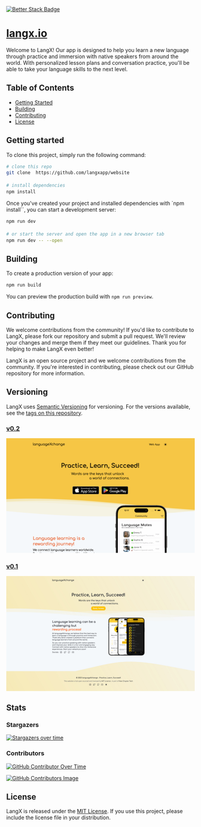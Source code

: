 [![Better Stack Badge](https://uptime.betterstack.com/status-badges/v1/monitor/wm9t.svg)](https://status.langx.io)

# [langx.io](https://langx.io)

Welcome to LangX! Our app is designed to help you learn a new language through practice and immersion with native speakers from around the world. With personalized lesson plans and conversation practice, you'll be able to take your language skills to the next level.

## Table of Contents

- [Getting Started](#getting-started)
- [Building](#building)
- [Contributing](#contributing)
- [License](#license)

## Getting started

To clone this project, simply run the following command:

```bash
# clone this repo
git clone  https://github.com/langxapp/website

# install dependencies
npm install
```

Once you've created your project and installed dependencies with `npm install``, you can start a development server:

```bash
npm run dev

# or start the server and open the app in a new browser tab
npm run dev -- --open
```

## Building

To create a production version of your app:

```bash
npm run build
```

You can preview the production build with `npm run preview`.

## Contributing

We welcome contributions from the community! If you'd like to contribute to LangX, please fork our repository and submit a pull request. We'll review your changes and merge them if they meet our guidelines. Thank you for helping to make LangX even better!

LangX is an open source project and we welcome contributions from the community. If you're interested in contributing, please check out our GitHub repository for more information.

## Versioning

LangX uses [Semantic Versioning](https://semver.org/) for versioning. For the versions available, see the [tags on this repository](https://github.com/langxapp/website/releases).

### [v0.2](https://github.com/langxapp/website/releases/tag/v0.2)

![Site Preview v0.2 langx.io](static/images/site-preview.png)

### [v0.1](https://github.com/langxapp/website/releases/tag/v0.1)

![Site Preview v0.1 langx.io](static/versioning/v0.1.png)

## Stats

### Stargazers

[![Stargazers over time](https://starchart.cc/langxapp/website.svg?variant=adaptive)](https://starchart.cc/langxapp/website)

### Contributors

[![GitHub Contributor Over Time](https://contributor-overtime-api.git-contributor.com/contributors-svg?chart=contributorOverTime&repo=langxapp/website)](https://git-contributor.com?chart=contributorOverTime&repo=langxapp/website)

[![GitHub Contributors Image](https://contrib.rocks/image?repo=langxapp/website)](https://github.com/langxapp/website/graphs/contributors)


## License

LangX is released under the [MIT License](./LICENSE). If you use this project, please include the license file in your distribution.
